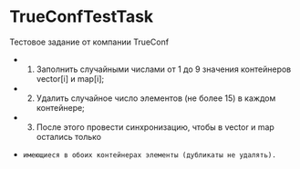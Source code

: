 # TrueConfTestTask
Тестовое задание от компании TrueConf

 *  1. Заполнить случайными числами от 1 до 9 значения контейнеров vector[i] и map[i];
 *  2. Удалить случайное число элементов (не более 15) в каждом контейнере;
 *  3. После этого провести синхронизацию, чтобы в vector и map остались только 
 *     имеющиеся в обоих контейнерах элементы (дубликаты не удалять).   


